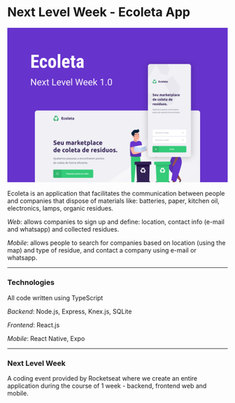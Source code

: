 # Next Level Week - Ecoleta App

![ecoleta image](./images/Ecoleta.png)

Ecoleta is an application that facilitates the communication between people and companies that dispose of materials like: batteries, paper, kitchen oil, electronics, lamps, organic residues.

_Web_: allows companies to sign up and define: location, contact info (e-mail and whatsapp) and collected residues. 

_Mobile_: allows people to search for companies based on location (using the map) and type of residue, and contact a company using e-mail or whatsapp.

---

### Technologies

All code written using TypeScript

_Backend_: Node.js, Express, Knex.js, SQLite

_Frontend_: React.js

_Mobile_: React Native, Expo

---

### Next Level Week

A coding event provided by Rocketseat where we create an entire application during the course of 1 week - backend, frontend web and mobile.
